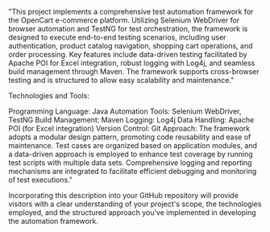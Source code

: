"This project implements a comprehensive test automation framework for the OpenCart e-commerce platform. Utilizing Selenium WebDriver for browser automation and TestNG for test orchestration, the framework is designed to execute end-to-end testing scenarios, including user authentication, product catalog navigation, shopping cart operations, and order processing. Key features include data-driven testing facilitated by Apache POI for Excel integration, robust logging with Log4j, and seamless build management through Maven. The framework supports cross-browser testing and is structured to allow easy scalability and maintenance."

Technologies and Tools:

Programming Language: Java
Automation Tools: Selenium WebDriver, TestNG
Build Management: Maven
Logging: Log4j
Data Handling: Apache POI (for Excel integration)
Version Control: Git
Approach: The framework adopts a modular design pattern, promoting code reusability and ease of maintenance. Test cases are organized based on application modules, and a data-driven approach is employed to enhance test coverage by running test scripts with multiple data sets. Comprehensive logging and reporting mechanisms are integrated to facilitate efficient debugging and monitoring of test executions."

Incorporating this description into your GitHub repository will provide visitors with a clear understanding of your project's scope, the technologies employed, and the structured approach you've implemented in developing the automation framework.
